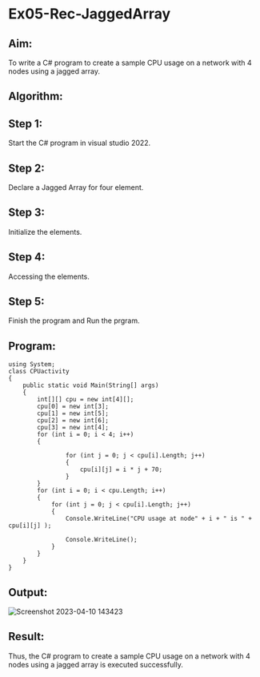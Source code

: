 # Ex05-Rec-JaggedArray
## Aim:
To write a C# program to create a sample CPU usage on a network with 4 nodes using a jagged array.
## Algorithm:
## Step 1:
Start the C# program in visual studio 2022.

## Step 2:
Declare a Jagged Array for four element.

## Step 3:
Initialize the elements.

## Step 4:
Accessing the elements.

## Step 5:
Finish the program and Run the prgram.

## Program:
```
using System;
class CPUactivity
{
    public static void Main(String[] args)
    {
        int[][] cpu = new int[4][];
        cpu[0] = new int[3];
        cpu[1] = new int[5];
        cpu[2] = new int[6];
        cpu[3] = new int[4];
        for (int i = 0; i < 4; i++)
        {
            
                for (int j = 0; j < cpu[i].Length; j++)
                {
                    cpu[i][j] = i * j + 70;
                }
        }
        for (int i = 0; i < cpu.Length; i++)
        {
            for (int j = 0; j < cpu[i].Length; j++)
            {
                Console.WriteLine("CPU usage at node" + i + " is " + cpu[i][j] );

                Console.WriteLine();
            }
        }
    }
}
```

## Output:

![Screenshot 2023-04-10 143423](https://user-images.githubusercontent.com/94828147/230871564-0c878ae9-a211-467b-be97-a844d3402869.png)


## Result:

Thus, the C# program to create a sample CPU usage on a network with 4 nodes using a jagged array is executed successfully.
